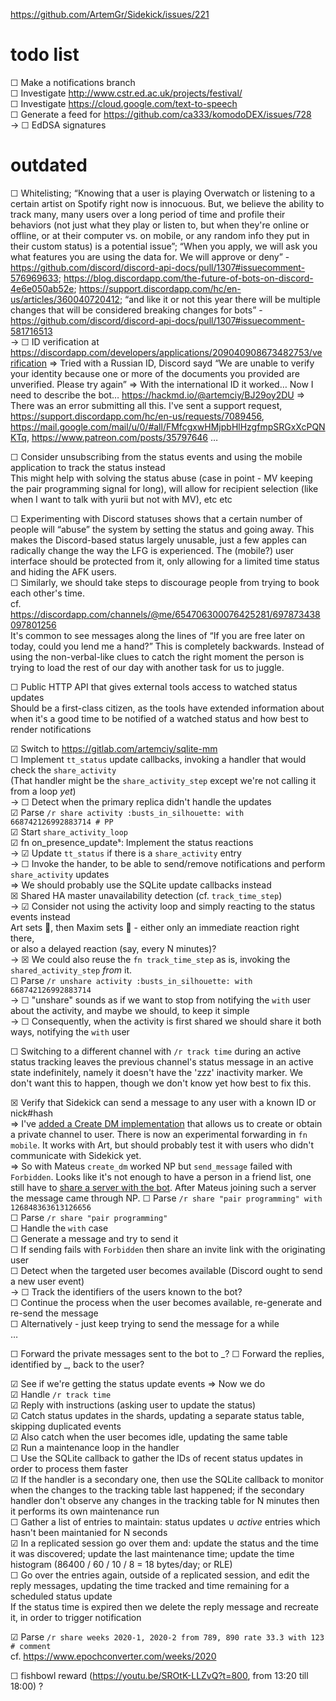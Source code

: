 https://github.com/ArtemGr/Sidekick/issues/221  

# todo list

☐ Make a notifications branch  
☐ Investigate http://www.cstr.ed.ac.uk/projects/festival/  
☐ Investigate https://cloud.google.com/text-to-speech  
☐ Generate a feed for https://github.com/ca333/komodoDEX/issues/728  
→ ☐ EdDSA signatures  

# outdated

☐ Whitelisting; “Knowing that a user is playing Overwatch or listening to a certain artist on Spotify right now is innocuous. But, we believe the ability to track many, many users over a long period of time and profile their behaviors (not just what they play or listen to, but when they're online or offline, or at their computer vs. on mobile, or any random info they put in their custom status) is a potential issue”; “When you apply, we will ask you what features you are using the data for. We will approve or deny” - https://github.com/discord/discord-api-docs/pull/1307#issuecomment-576969633; https://blog.discordapp.com/the-future-of-bots-on-discord-4e6e050ab52e; https://support.discordapp.com/hc/en-us/articles/360040720412; “and like it or not this year there will be multiple changes that will be considered breaking changes for bots” - https://github.com/discord/discord-api-docs/pull/1307#issuecomment-581716513  
→ ☐ ID verification at https://discordapp.com/developers/applications/209040908673482753/verification ⇒ Tried with a Russian ID, Discord sayd “We are unable to verify your identity because one or more of the documents you provided are unverified. Please try again” ⇒ With the international ID it worked… Now I need to describe the bot… https://hackmd.io/@artemciy/BJ29oy2DU ⇒ There was an error submitting all this. I've sent a support request, https://support.discordapp.com/hc/en-us/requests/7089456, https://mail.google.com/mail/u/0/#all/FMfcgxwHMjpbHlHzgfmpSRGxXcPQNKTq, https://www.patreon.com/posts/35797646 …  

☐ Consider unsubscribing from the status events and using the mobile application to track the status instead  
  This might help with solving the status abuse (case in point - MV keeping the pair programming signal for long), will allow for recipient selection (like when I want to talk with yurii but not with MV), etc etc  

☐ Experimenting with Discord statuses shows that a certain number of people will “abuse” the system by setting the status and going away. This makes the Discord-based status largely unusable, just a few apples can radically change the way the LFG is experienced. The (mobile?) user interface should be protected from it, only allowing for a limited time status and hiding the AFK users.  
☐ Similarly, we should take steps to discourage people from trying to book each other's time.  
  cf. https://discordapp.com/channels/@me/654706300076425281/697873438097801256  
  It's common to see messages along the lines of “If you are free later on today, could you lend me a hand?” This is completely backwards. Instead of using the non-verbal-like clues to catch the right moment the person is trying to load the rest of our day with another task for us to juggle.

☐ Public HTTP API that gives external tools access to watched status updates  
  Should be a first-class citizen, as the tools have extended information about when it's a good time to be notified of a watched status and how best to render notifications  

☑ Switch to https://gitlab.com/artemciy/sqlite-mm  
☐ Implement `tt_status` update callbacks, invoking a handler that would check the `share_activity`  
  (That handler might be the `share_activity_step` except we're not calling it from a loop *yet*)  
→ ☐ Detect when the primary replica didn't handle the updates  
☑ Parse `/r share activity :busts_in_silhouette: with 668742126992883714 # PP`  
☑ Start `share_activity_loop`  
☑ fn on_presence_updateˢ: Implement the status reactions  
→ ☑ Update `tt_status` if there is a `share_activity` entry  
→ ☐ Invoke the hander, to be able to send/remove notifications and perform `share_activity` updates  
  ⇒ We should probably use the SQLite update callbacks instead  
☒ Shared HA master unavailability detection (cf. `track_time_step`)  
→ ☑ Consider not using the activity loop and simply reacting to the status events instead  
   Art sets :busts_in_silhouette:, then Maxim sets :busts_in_silhouette: - either only an immediate reaction right there,  
   or also a delayed reaction (say, every N minutes)?  
→ ☒ We could also reuse the `fn track_time_step` as is, invoking the `shared_activity_step` *from* it.  
☐ Parse `/r unshare activity :busts_in_silhouette: with 668742126992883714`  
→ ☐ "unshare" sounds as if we want to stop from notifying the `with` user about the activity, and maybe we should, to keep it simple  
→ ☐ Consequently, when the activity is first shared we should share it both ways, notifying the `with` user  

☐ Switching to a different channel with `/r track time` during an active status tracking leaves the previous channel's status message in an active state indefinitely, namely it doesn't have the 'zzz' inactivity marker.
We don't want this to happen, though we don't know yet how best to fix this.

☒ Verify that Sidekick can send a message to any user with a known ID or nick#hash  
  ⇒ I've [added a Create DM implementation](https://github.com/ArtemGr/discord-rs/commit/388db7b903d2ef1b765d0eb41013f75b25a12503) that allows us to create or obtain a private channel to user. There is now an experimental forwarding in `fn mobile`. It works with Art, but should probably test it with users who didn't communicate with Sidekick yet.  
  ⇒ So with Mateus `create_dm` worked NP but `send_message` failed with `Forbidden`. Looks like it's not enough to have a person in a friend list, one still have to [share a server with the bot](https://stackoverflow.com/questions/49358108/in-discord-js-can-i-send-directmessage-to-user-with-discordbot). After Mateus joining such a server the message came through NP.
☐ Parse `/r share "pair programming" with 126848363613126656`  
☐ Parse `/r share "pair programming"`  
☐ Handle the `with` case  
☐ Generate a message and try to send it  
☐ If sending fails with `Forbidden` then share an invite link with the originating user  
☐ Detect when the targeted user becomes available (Discord ought to send a new user event)  
→ ☐ Track the identifiers of the users known to the bot?  
☐ Continue the process when the user becomes available, re-generate and re-send the message  
☐ Alternatively - just keep trying to send the message for a while  
…  

☐ Forward the private messages sent to the bot to _?
☐ Forward the replies, identified by _, back to the user?

☑ See if we're getting the status update events ⇒ Now we do  
☑ Handle `/r track time`  
☑ Reply with instructions (asking user to update the status)  
☑ Catch status updates in the shards, updating a separate status table, skipping duplicated events  
☑ Also catch when the user becomes idle, updating the same table  
☑ Run a maintenance loop in the handler  
☐ Use the SQLite callback to gather the IDs of recent status updates in order to process them faster  
☑ If the handler is a secondary one, then use the SQLite callback to monitor when the changes to the tracking table last happened; if the secondary handler don't observe any changes in the tracking table for N minutes then it performs its own maintenance run  
☐ Gather a list of entries to maintain: status updates ∪ *active* entries which hasn't been maintanied for N seconds  
☑ In a replicated session go over them and: update the status and the time it was discovered; update the last maintenance time; update the time histogram (86400 / 60 / 10 / 8 = 18 bytes/day; or RLE)  
☐ Go over the entries again, outside of a replicated session, and edit the reply messages, updating the time tracked and time remaining for a scheduled status update  
  If the status time is expired then we delete the reply message and recreate it, in order to trigger notification  

☑ Parse `/r share weeks 2020-1, 2020-2 from 789, 890 rate 33.3 with 123 # comment`  
  cf. https://www.epochconverter.com/weeks/2020  

☐ fishbowl reward (https://youtu.be/SROtK-LLZvQ?t=800, from 13:20 till 18:00) ?
